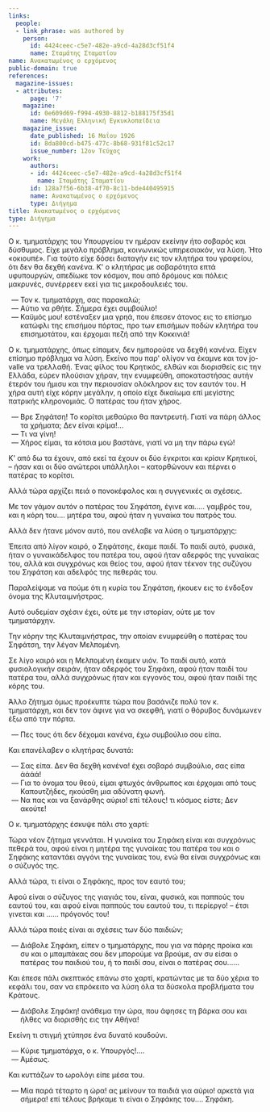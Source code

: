 ```yaml
---
links:
  people:
  - link_phrase: was authored by
    person:
      id: 4424ceec-c5e7-482e-a9cd-4a28d3cf51f4
      name: Σταμάτης Σταματίου
name: Ανακατωμένος ο ερχόμενος
public-domain: true
references:
  magazine-issues:
  - attributes:
      page: '7'
    magazine:
      id: 0e609d69-f994-4930-8812-b188175f35d1
      name: Μεγάλη Ελληνική Εγκυκλοπαίδεια
    magazine_issue:
      date_published: 16 Μαΐου 1926
      id: 8da800cd-b475-477c-8b68-931f81c52c17
      issue_number: 12ον Τεύχος
    work:
      authors:
      - id: 4424ceec-c5e7-482e-a9cd-4a28d3cf51f4
        name: Σταμάτης Σταματίου
      id: 128a7f56-6b38-4f70-8c11-bde440495915
      name: Ανακατωμένος ο ερχόμενος
      type: Διήγημα
title: Ανακατωμένος ο ερχόμενος
type: Διήγημα
---
```


<main class="content" itemprop="text">
<p>Ο κ. τμηματάρχης του Υπουργείου τν ημέραν εκείνην ήτο σοβαρός και δύσθυμος. Είχε μεγάλο πρόβλημα, κοινωνικώς
υπηρεσιακόν, να λύση. Ήτο «οκιουπέ». Για τούτο είχε δόσει διαταγήν εις τον κλητήρα του γραφείου, ότι δεν θα δεχθή
κανένα. Κ' ο κλητήρας με σοβαρότητα επτά υφυπουργών, απεδίωκε τον κόσμον, που από δρόμους και πόλεις μακρυνές,
συνέρρεεν εκεί για τις μικροδουλειές του.</p>

<ol style="list-style-type: '&mdash; '">
  <li>Τον κ. τμηματάρχη, σας παρακαλώ;</li>
  <li>Αύτιο να ρθήτε. Σήμερα έχει συμβούλιο!</li>
  <li>
    Καϋμός μου! εστέναξεν μια γρηά, που έπεσεν άτονος εις το επίσημο κατώφλι της επισήμου πόρτας, προ των επισήμων
    ποδών κλητήρα του επισημοτάτου, και έρχομαι πεζή από την Κοκκινιά!
  </li>
</ol>

<p>Ο κ. τμηματάρχης, όπως είπαμεν, δεν ημπορούσε να δεχθή κανένα. Είχεν επίσημο πρόβλημα να λύση. Εκείνο που παρ' ολίγον να
έκαμνε και τον jo-valle να τρελλαθή. Ένας φίλος του Κρητικός, ελθών και διορισθείς εις την Ελλάδα, εύρεν πλούσιαν χήραν,
την ενυμφεύθη, αποκαταστήσας αυτήν έτερόν του ήμισυ και την περιουσίαν ολόκληρον εις τον εαυτόν του. Η χήρα αυτή είχε
κόρην μεγάλην, η οποίο είχε δικαίωμα επί μεγίστης πατρικής κληρονομιάς. Ο πατέρας του ήταν χήρος.</p>

<ol style="list-style-type: '&mdash; '">
  <li>Βρε Σηφάτση! Το κορίτσι μεθαύριο θα παντρευτή. Γιατί να πάρη άλλος τα χρήματα; Δεν είναι κρίμα!...</li>
  <li>Τι να γίνη!</li>
  <li>Χήρος είμαι, τα κότσια μου βαστάνε, γιατί να μη την πάρω εγώ!</li>
</ol>

<p>Κ' από δω τα έχουν, από εκεί τα έχουν οι δύο έγκριτοι και κρίσιν Κρητικοί, &ndash; ήσαν και οι δύο ανώτεροι υπάλληλοι
&ndash; κατορθώνουν και πέρνει ο πατέρας το κορίτσι.</p>

<p>Αλλά τώρα αρχίζει πειά ο πονοκέφαλος και η συγγενικές αι σχέσεις.</p>

<p>Με τον γάμον αυτόν ο πατέρας του Σηφάτση, έγινε και..... γαμβρός του, και η κόρη του.... μητέρα του, αφού ήταν η γυναίκα
του πατρός του.</p>

<p>Αλλά δεν ήτανε μόνον αυτό, που ανέλαβε να λύση ο τμηματάρχης:</p>

<p>Έπειτα από λίγον καιρό, ο Σηφάτσης, έκαμε παιδί. Το παιδί αυτό, φυσικά, ήταν ο γυναικάδελφος του πατέρα του, αφού ήταν
αδερφός της γυναίκας του, αλλά και συγχρόνως και θείος του, αφού ήταν τέκνον της συζύγου του Σηφάτση και αδελφός της
πεθεράς του.</p>

<p>Παραλείψαμε να πούμε ότι η κυρία του Σηφάτση, ήκουεν εις το ένδοξον όνομα της Κλυταιμνήστρας.</p>

<p>Αυτό ουδεμίαν σχέσιν έχει, ούτε με την ιστορίαν, ούτε με τον τμηματάρχην.</p>

<p>Την κόρην της Κλυταιμνήστρας, την οποίαν ενυμφεύθη ο πατέρας του Σηφάτση, την λέγαν Μελπομένη.</p>

<p>Σε λίγο καιρό και η Μελπομένη έκαμεν υιόν. Το παιδί αυτό, κατά φυσιολογικήν σειράν, ήταν αδερφός του Σηφάκη, αφού ήταν
παιδί του πατέρα του, αλλά συγχρόνως ήταν και εγγονός του, αφού ήταν παιδί της κόρης του.</p>

<p>Άλλο ζήτημα όμως προέκυπτε τώρα που βασάνιζε πολύ τον κ. τμηματάρχη, και δεν τον άφινε για να σκεφθή, γιατί ο θόρυβος
δυνάμωνεν έξω από την πόρτα.</p>

<ol style="list-style-type: '&mdash; '">
  <li>Πες τους ότι δεν δέχομαι κανένα, έχω συμβούλιο σου είπα.</li>
</ol>

<p>Και επανέλαβεν ο κλητήρας δυνατά:</p>

<ol style="list-style-type: '&mdash; '">
  <li>Σας είπα. Δεν θα δεχθή κανένα! έχει σοβαρό συμβούλιο, σας είπα άάάά!</li>
  <li>Για το όνομα του θεού, είμαι φτωχός άνθρωπος και έρχομαι από τους Καπουτζήδες, ηκούσθη μια αδύνατη φωνή.</li>
  <li>Να πας και να ξανάρθης αύριο! επί τέλους! τι κόσμος είστε; Δεν ακούτε!</li>
</ol>

<p>Ο κ. τμηματάρχης έσκυψε πάλι στο χαρτί:</p>

<p>Τώρα νέον ζήτημα γεννάται. Η γυναίκα του Σηφάκη είναι και συγχρόνως πεθερά του, αφού είναι η μητέρα της γυναίκας του
πατέρα του και ο Σηφάκης καταντάει αγγόνι της γυναίκας του, ενώ θα είναι συγχρόνως και ο σύζυγός της.</p>

<p>Αλλά τώρα, τι είναι ο Σηφάκης, προς τον εαυτό του;</p>

<p>Αφού είναι ο σύζυγος της γιαγιάς του, είναι, φυσικά, και παππούς του εαυτού του, και αφού είναι παππούς του εαυτού του,
τι περίεργο! &ndash; έτσι γινεται και ...... πρόγονός του!</p>

<p>Αλλά τώρα ποιές είναι αι σχέσεις των δύο παιδιών;</p>

<ol style="list-style-type: '&mdash; '">
  <li>
    Διάβολε Σηφάκη, είπεν ο τμηματάρχης, που για να πάρης προίκα και συ και ο μπαμπάκας σου δεν μπορούμε να βρούμε, αν
    συ είσαι ο πατέρας του παιδιού του, ή το παιδί σου, είναι ο πατέρας σου......
  </li>
</ol>

<p>Και έπεσε πάλι σκεπτικός επάνω στο χαρτί, κρατώντας με τα δύο χέρια το κεφάλι του, σαν να επρόκειτο να λύση όλα τα
δύσκολα προβλήματα του Κράτους.</p>

<ol style="list-style-type: '&mdash; '">
  <li>Διάβολε Σηφάκη! ανάθεμα την ώρα, που άφησες τη βάρκα σου και ήλθες να διορισθής εις την Αθήνα!</li>
</ol>

<p>Εκείνη τι στιγμή χτύπησε ένα δυνατό κουδούνι.</p>

<ol style="list-style-type: '&mdash; '">
  <li>Κύριε τμηματάρχα, ο κ. Υπουργός!....</li>
  <li>Αμέσως.</li>
</ol>

<p>Και κυττάζων το ωρολόγι είπε μέσα του.</p>

<ol style="list-style-type: '&mdash; '">
  <li>
    Μία παρά τέταρτο η ώρα! ας μείνουν τα παιδιά για αύριο! αρκετά για σήμερα! επί τέλους βρήκαμε τι είναι ο Σηφάκης
    του.... Σηφάκη.
  </li>
</ol>
</main>
